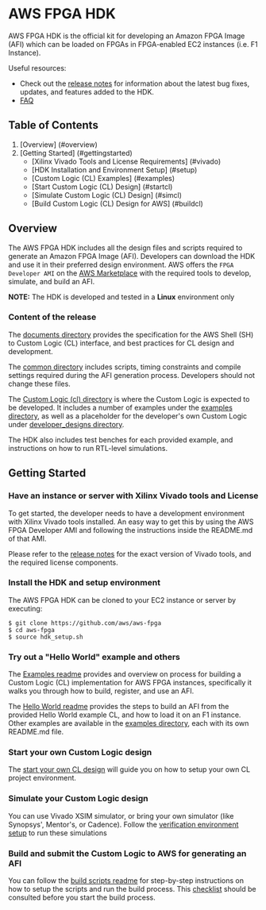 
# AWS FPGA HDK

AWS FPGA HDK is the official kit for developing an Amazon FPGA Image (AFI) which can be loaded on FPGAs in FPGA-enabled EC2 instances (i.e. F1 Instance).

Useful resources:
* Check out the [release notes](../RELEASE_NOTES.md) for information about the latest bug fixes, updates, and features added to the HDK.
* [FAQ](../aws-fpga/FAQs.md)

## Table of Contents
1. [Overview] (#overview)
2. [Getting Started] (#gettingstarted)
    - [Xilinx Vivado Tools and License Requirements] (#vivado)
    - [HDK Installation and Environment Setup] (#setup)
    - [Custom Logic (CL) Examples] (#examples)
    - [Start Custom Logic (CL) Design] (#startcl)
    - [Simulate Custom Logic (CL) Design] (#simcl)
    - [Build Custom Logic (CL) Design for AWS] (#buildcl)

<a name="overview"></a>
## Overview 

The AWS FPGA HDK includes all the design files and scripts required to generate an Amazon FPGA Image (AFI). Developers can download the HDK and use it in their preferred design environment. AWS offers the `FPGA Developer AMI` on the [AWS Marketplace](https://aws.amazon.com/marketplace) with the required tools to develop, simulate, and build an AFI.

**NOTE:** The HDK is developed and tested in a **Linux** environment only

### Content of the release

The [documents directory](./docs) provides the specification for the AWS Shell (SH) to Custom Logic (CL) interface, and best practices for CL design and development.

The [common directory](./common) includes scripts, timing constraints and compile settings required during the AFI generation process. Developers should not change these files.

The [Custom Logic (cl) directory](./cl) is where the Custom Logic is expected to be developed. It includes a number of examples under the [examples directory](./cl/examples), as well as a placeholder for the developer's own Custom Logic under [developer_designs directory](./cl/developer_designs).  

The HDK also includes test benches for each provided example, and instructions on how to run RTL-level simulations.

<a name="gettingstarted"></a>
## Getting Started 

### Have an instance or server with Xilinx Vivado tools and License <a name="vivado"></a>

To get started, the developer needs to have a development environment with Xilinx Vivado tools installed. An easy way to get this by using the AWS FPGA Developer AMI and following the instructions inside the README.md of that AMI.

Please refer to the [release notes](../RELEASE_NOTES.md) for the exact version of Vivado tools, and the required license components.

 <a name="setup"></a>
### Install the HDK and setup environment

The AWS FPGA HDK can be cloned to your EC2 instance or server by executing:

    $ git clone https://github.com/aws/aws-fpga
    $ cd aws-fpga
    $ source hdk_setup.sh


### Try out a "Hello World" example and others <a name="examples"></a>

The [Examples readme](./cl/examples/README.md) provides and overview on process for building a Custom Logic (CL) implementation for AWS FPGA instances, specifically it walks you through how to build, register, and use an AFI. 

The [Hello World readme](./cl/examples/cl_hello_world/README.md) provides the steps to build an AFI from the provided Hello World example CL, and how to load it on an F1 instance.
Other examples are available in the [examples directory](./cl/examples), each with its own README.md file.

<a name="startcl"></a>
### Start your own Custom Logic design 

The [start your own CL design](./cl/developer_designs/README.md) will guide you on how to setup your own CL project environment.

<a name="simcl"></a>
### Simulate your Custom Logic design 

You can use Vivado XSIM simulator, or bring your own simulator (like Synopsys', Mentor's, or Cadence).
Follow the [verification environment setup](https://github.com/aws/aws-fpga/wiki/Simulating-CL-Designs-(RTL-Simulation)#introduction) to run these simulations

### Build and submit the Custom Logic to AWS for generating an AFI <a name="buildcl"></a>

You can follow the [build scripts readme](./common/shell_current/new_cl_template/build/README.md) for step-by-step instructions on how to setup the scripts and run the build process.
This [checklist](./cl/CHECKLIST_BEFORE_BUILDING_CL.md) should be consulted before you start the build process.

